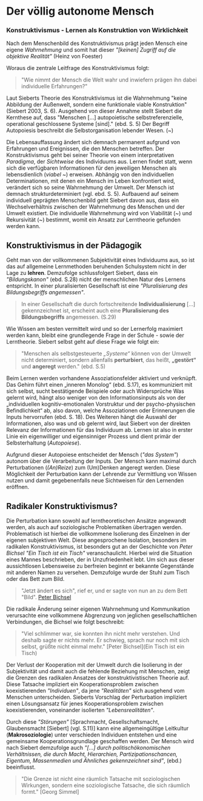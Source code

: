 # Der völlig autonome Mensch
### Konstruktivismus - Lernen als Konstruktion von Wirklichkeit

Nach dem Menschenbild des Konstruktivismus prägt jeden Mensch eine eigene *Wahrnehmung* und somit hat dieser *"[keinen] Zugriff auf die objektive Realität"* (Heinz von Foester)

Woraus die zentrale Leitfrage des Konstruktivismus folgt:

>"Wie nimmt der Mensch die Welt wahr und inwiefern prägen ihn dabei individuelle Erfahrungen?"


Laut Sieberts Theorie des Konstruktivismus ist die Wahrnehmung "keine Abbildung der Außenwelt, sondern eine funktionale viable Konstruktion" (Siebert 2003, S. 6).
Ausgehend von dieser Annahme stellt Siebert die Kernthese auf, dass "Menschen [...] autopoietische selbstreferenzielle, operational geschlossene Systeme [sind]." (ebd. S. 5)
Der Begriff Autopoiesis beschreibt die Selbstorganisation lebender Wesen. (~)

Die Lebensauffassung ändert sich demnach permanent aufgrund von Erfahrungen und Ereignissen, die den Menschen betreffen.
Der Konstruktivismus geht bei seiner Theorie von einem interpretativen *Paradigma*, der *Sichtweise* des Individuums aus.
Lernen findet statt, wenn sich die verfügbaren Informationen für den jeweiligen Menschen als lebensdienlich (*viabel* ~) erweisen.
Abhängig von den individuellen Determinationen, mit denen ein Mensch im Leben konfrontiert wird, verändert sich so seine Wahrnehmung der Umwelt.
Der Mensch ist demnach strukturdeterminiert (vgl. ebd. S. 5).
Aufbauend auf seinem individuell geprägten Menschenbild geht Siebert davon aus, dass ein Wechselverhältnis zwischen der Wahrnehmung des Menschen und der Umwelt existiert.
Die individuelle Wahrnehmung wird von Viabilität (~) und Rekursivität (~) bestimmt, womit ein Ansatz zur Lerntheorie gefunden werden kann.


## Konstruktivismus in der Pädagogik

Geht man von der vollkommenen Subjektivität eines Individuums aus, so ist das auf allgemeine Lernmethoden beruhenden Schulsystem nicht in der Lage zu **lehren**.
Demzufolge schlussfolgert Siebert, dass ein *"Bildungskanon"* (ebd. S.28) nicht der menschlichen Natur des Lernens entspricht.
In einer pluralisierten Gesellschaft ist eine *"Pluralisierung des Bildungsbegriffs angemessen"*.
>In einer Gesellschaft die durch fortschreitende **Individualisierung** [...] gekennzeichnet ist, erscheint auch eine **Pluralisierung des Bildungsbegriffs** angemessen. (S.29)

Wie Wissen am besten vermittelt wird und so der Lernerfolg maximiert werden kann, bleibt eine grundlegende Frage in der Schule - sowie der Lerntheorie.
Siebert selbst geht auf diese Frage wie folgt ein:
>"Menschen als selbstgesteuerte *„Systeme“* können von der Umwelt nicht determiniert, sondern allenfalls **perturbiert**, das heißt, **„gestört“** und **angeregt** werden." (ebd. S.5)

Beim Lernen werden vorhandene Assoziationsfelder aktiviert und verknüpft.
Das Gehirn führt einen „inneren Monolog“ (ebd. S.17), es kommuniziert mit sich selbst, sucht bestätigende Beispiele oder auch Widersprüche
Was gelernt wird, hängt also weniger von den Informationsinputs als von der „individuellen kognitiv-emotionalen Vorstruktur und der psycho-physischen Befindlichkeit“ ab, also davon, welche Assoziationen oder Erinnerungen die Inputs hervorrufen (ebd. S. 18).
Des Weiteren hängt die Auswahl der Informationen, also was und ob gelernt wird, laut Siebert von der direkten Relevanz der Informationen für das Individuum ab.
Lernen ist also in erster Linie ein eigenwilliger und eigensinniger Prozess und dient primär der Selbsterhaltung (*Autopoiese*).

Aufgrund dieser Autopoiese entscheidet der Mensch (*"das System"*) autonom über die Verarbeitung der Inputs.
Der Mensch kann maximal durch Perturbationen (*(An)Reize*) zum (Um)Denken angeregt werden.
Diese Möglichkeit der Perturbation kann der Lehrende zur Vermittlung von Wissen nutzen und damit gegebenenfalls neue Sichtweisen für den Lernenden eröffnen.

## **Radikaler** Konstruktivismus?

Die Perturbation kann sowohl auf lerntheoretischen Ansätze angewandt werden, als auch auf soziologische Problematiken übertragen werden.
Problematisch ist hierbei die vollkommene Isolierung des Einzelnen in der eigenen subjektiven Welt.
Diese angesprochene Isolation, besonders im radikalen Konstruktivismus, ist besonders gut an der Geschichte von *Peter Bichsel* *"Ein Tisch ist ein Tisch"* veranschaulicht.
Hierbei wird die Situation eines Mannes beschrieben, der in Unzufriedenheit lebt.
Um sich aus dieser aussichtlosen Lebensweise zu berfreien beginnt er bekannte Gegenstände mit anderen Namen zu versehen.
Demzufolge wurde der Stuhl zum Tisch oder das Bett zum Bild.
> "Jetzt ändert es sich", rief er, und er sagte von nun an zu dem Bett "Bild".
> [Peter Bichsel](http://www.univie.ac.at/ims/koeppl_lv/Mth_04/Bichsel_Tisch.htm)

Die radikale Änderung seiner eigenen Wahrnehmung und Kommunikation verursachte eine vollkommene Abgrenzung von jeglichen gesellschaftlichen Verbindungen, die Bichsel wie folgt beschreibt:
> "Viel schlimmer war, sie konnten ihn nicht mehr verstehen. Und deshalb sagte er nichts mehr. Er schwieg, sprach nur noch mit sich selbst, grüßte nicht einmal mehr."
> [Peter Bichsel](Ein Tisch ist ein Tisch)

Der Verlust der Kooperation mit der Umwelt durch die Isolierung in der Subjektivität und damit auch die fehlende Beziehung mit Menschen, zeigt die Grenzen des radikalen Ansatzes der konstruktivistischen Theorie auf.
Diese Tatsache impliziert ein Kooperationsproblem zwischen koexistierenden *"Individuen"*, da jene *"Realitäten"* sich ausgehend vom Menschen unterscheiden.
Sieberts Vorschlag der Perturbation impliziert einen Lösungsansatz für jenes Kooperationsproblem zwischen koexistierenden, voneinander isolierten *"Lebensrealitäten"*.

Durch diese *"Störungen"* [Sprachmacht, Gesellschaftsmacht, Glaubensmacht [Siebert] (vgl. S.11)] kann eine allgemeingültige Leitkultur (**Makrosoziologie**) unter verschieden Individuen entstehen und eine gemeinsame Kooperationsgrundlage geschaffen werden.
Der Mensch wird nach Siebert demzufolge auch *"[...] durch politischökonomischen Verhältnissen, die durch Macht, Hierarchien, Partizipationschancen, Eigentum, Massenmedien und Ähnliches gekennzeichnet sind"*, (ebd.) beeinflusst.
<!-- NE:Soll ich diesen Teil drin lassen? Weiß nicht ob wir ihn als Abschluss des Textes nutzen können.   -->

> "Die Grenze ist nicht eine räumlich Tatsache mit soziologischen Wirkungen, sondern eine soziologische Tatsache, die sich räumlich formt." [Georg Simmel]
